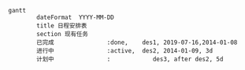 
```mermaid
gantt
        dateFormat  YYYY-MM-DD
        title 日程安排表
        section 现有任务
        已完成               :done,    des1, 2019-07-16,2014-01-08
        进行中               :active,  des2, 2014-01-09, 3d
        计划中               :            des3, after des2, 5d
```
<!--stackedit_data:
eyJoaXN0b3J5IjpbNTA1MDAyMzIyLDU2NjczNDc3Ml19
-->